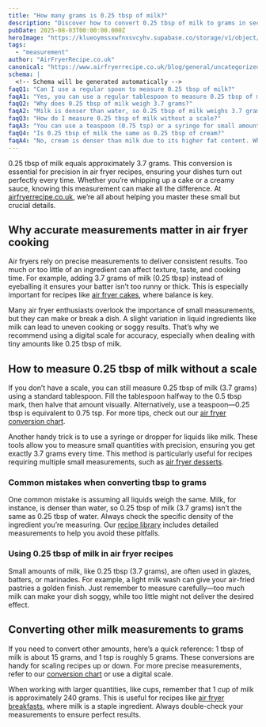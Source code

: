 ```yaml
---
title: "How many grams is 0.25 tbsp of milk?"
description: "Discover how to convert 0.25 tbsp of milk to grams in seconds with our easy UK guide. Perfect for air fryer recipes!"
pubDate: 2025-08-03T00:00:00.000Z
heroImage: "https://klueoymssxwfnxsvcyhv.supabase.co/storage/v1/object/public/Shmucket/how-many-grams-is-0-25-tbsp-of-milk.webp"
tags:
  - "measurement"
author: "AirFryerRecipe.co.uk"
canonical: "https://www.airfryerrecipe.co.uk/blog/general/uncategorized/how-many-grams-is-0-25-tbsp-of-milk"
schema: |
  <!-- Schema will be generated automatically -->
faqQ1: "Can I use a regular spoon to measure 0.25 tbsp of milk?"
faqA1: "Yes, you can use a regular tablespoon to measure 0.25 tbsp of milk (3.7 grams). Fill it halfway to the 0.5 tbsp mark, then halve that amount visually. For better accuracy, consider using a teaspoon (0.75 tsp) or a digital scale."
faqQ2: "Why does 0.25 tbsp of milk weigh 3.7 grams?"
faqA2: "Milk is denser than water, so 0.25 tbsp of milk weighs 3.7 grams, whereas the same volume of water would weigh slightly less. The fat and protein content in milk increases its density, making precise measurements essential for recipes."
faqQ3: "How do I measure 0.25 tbsp of milk without a scale?"
faqA3: "You can use a teaspoon (0.75 tsp) or a syringe for small amounts like 0.25 tbsp of milk. Alternatively, visually divide a tablespoon into quarters. For more tips, check our air fryer conversion guide at <a href=https://www.airfryerrecipe.co.uk>airfryerrecipe.co.uk</a>."
faqQ4: "Is 0.25 tbsp of milk the same as 0.25 tbsp of cream?"
faqA4: "No, cream is denser than milk due to its higher fat content. While 0.25 tbsp of milk weighs 3.7 grams, the same volume of cream would weigh more. Always check specific conversions for different dairy products."
---
```

<p>0.25 tbsp of milk equals approximately 3.7 grams. This conversion is essential for precision in air fryer recipes, ensuring your dishes turn out perfectly every time. Whether you’re whipping up a cake or a creamy sauce, knowing this measurement can make all the difference. At <a href=https://www.airfryerrecipe.co.uk>airfryerrecipe.co.uk</a>, we’re all about helping you master these small but crucial details.</p>

<h2>Why accurate measurements matter in air fryer cooking</h2>
<p>Air fryers rely on precise measurements to deliver consistent results. Too much or too little of an ingredient can affect texture, taste, and cooking time. For example, adding 3.7 grams of milk (0.25 tbsp) instead of eyeballing it ensures your batter isn’t too runny or thick. This is especially important for recipes like <a href=https://www.airfryerrecipe.co.uk/recipe-category/cakes>air fryer cakes</a>, where balance is key.</p>
<p>Many air fryer enthusiasts overlook the importance of small measurements, but they can make or break a dish. A slight variation in liquid ingredients like milk can lead to uneven cooking or soggy results. That’s why we recommend using a digital scale for accuracy, especially when dealing with tiny amounts like 0.25 tbsp of milk.</p>

<h2>How to measure 0.25 tbsp of milk without a scale</h2>
<p>If you don’t have a scale, you can still measure 0.25 tbsp of milk (3.7 grams) using a standard tablespoon. Fill the tablespoon halfway to the 0.5 tbsp mark, then halve that amount visually. Alternatively, use a teaspoon—0.25 tbsp is equivalent to 0.75 tsp. For more tips, check out our <a href=https://www.airfryerrecipe.co.uk/air-fryer-conversion-chart>air fryer conversion chart</a>.</p>
<p>Another handy trick is to use a syringe or dropper for liquids like milk. These tools allow you to measure small quantities with precision, ensuring you get exactly 3.7 grams every time. This method is particularly useful for recipes requiring multiple small measurements, such as <a href=https://www.airfryerrecipe.co.uk/recipe-category/dessert>air fryer desserts</a>.</p>

<h3>Common mistakes when converting tbsp to grams</h3>
<p>One common mistake is assuming all liquids weigh the same. Milk, for instance, is denser than water, so 0.25 tbsp of milk (3.7 grams) isn’t the same as 0.25 tbsp of water. Always check the specific density of the ingredient you’re measuring. Our <a href=https://www.airfryerrecipe.co.uk/recipes>recipe library</a> includes detailed measurements to help you avoid these pitfalls.</p>

<h3>Using 0.25 tbsp of milk in air fryer recipes</h3>
<p>Small amounts of milk, like 0.25 tbsp (3.7 grams), are often used in glazes, batters, or marinades. For example, a light milk wash can give your air-fried pastries a golden finish. Just remember to measure carefully—too much milk can make your dish soggy, while too little might not deliver the desired effect.</p>

<h2>Converting other milk measurements to grams</h2>
<p>If you need to convert other amounts, here’s a quick reference: 1 tbsp of milk is about 15 grams, and 1 tsp is roughly 5 grams. These conversions are handy for scaling recipes up or down. For more precise measurements, refer to our <a href=https://www.airfryerrecipe.co.uk/air-fryer-conversion-chart>conversion chart</a> or use a digital scale.</p>
<p>When working with larger quantities, like cups, remember that 1 cup of milk is approximately 240 grams. This is useful for recipes like <a href=https://www.airfryerrecipe.co.uk/recipe-category/breakfast>air fryer breakfasts</a>, where milk is a staple ingredient. Always double-check your measurements to ensure perfect results.</p>
